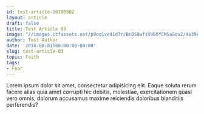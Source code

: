 ```yaml
---
id: test-article-20180802
layout: article
draft: false
title: Test Article 03
image: "//images.ctfassets.net/p9oq1ve41d7r/BnDS8wfsVUG0YCMSaGou2/4a39c9f16b8761493c02d988891fa6bd/Magic-of-nature-Desktop-Backgrounds_1_.jpg"
author: Test Author
date: '2018-08-01T00:00:00-04:00'
slug: test-article-03
topic: Faith
tags:
- Fear
---
```


Lorem ipsum dolor sit amet, consectetur adipisicing elit. Eaque soluta rerum facere alias quia amet corrupti hic debitis, molestiae, exercitationem quasi vero omnis, dolorum accusamus maxime reiciendis doloribus blanditiis perferendis?
